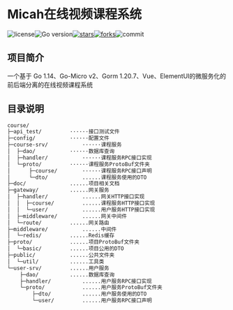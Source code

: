 # Micah在线视频课程系统

![license](https://gitee.com/jingshanccc/image/raw/master/image/license.svg)![Go version](https://img.shields.io/github/go-mod/go-version/jingshanccc/course)[![stars](https://img.shields.io/github/stars/jingshanccc/course?style=flat&color=red)![forks](https://img.shields.io/github/forks/jingshanccc/course?label=Fork&color=yellow)](https://github.com/jingshanccc/course)![commit](https://img.shields.io/github/last-commit/jingshanccc/course)



## 项目简介

一个基于 Go 1.14、Go-Micro v2、Gorm 1.20.7、Vue、ElementUI的微服务化的前后端分离的在线视频课程系统

## 目录说明

```bash
course/
├─api_test/			······接口测试文件
├─config/			······配置文件
├─course-srv/		    ······课程服务
│  ├─dao/			······数据库查询
│  ├─handler/		    ······课程服务RPC接口实现
│  └─proto/			······课程服务ProtoBuf文件夹
│      ├─course/	    ······课程服务RPC接口声明
│      └─dto/		    ......课程服务使用的DTO
├─doc/				......项目相关文档
├─gateway/			......网关服务
│  ├─handler/		    ......网关HTTP接口实现
│  │  ├─course/		    ......课程服务HTTP接口实现
│  │  └─user/		    ......用户服务HTTP接口实现
│  ├─middleware/	    ......网关中间件
│  └─route/			......网关路由
├─middleware/		    ......中间件
│  └─redis/			......Redis缓存
├─proto/			......项目ProtoBuf文件夹
│  └─basic/			......项目公用的DTO
├─public/			......公共文件夹
│  └─util/			......工具类
└─user-srv/			......用户服务
    ├─dao/			......数据库查询
    ├─handler/		    ......用户服务RPC接口实现
    └─proto/		    ......用户服务ProtoBuf文件夹
        ├─dto/		    ......用户服务使用的DTO
        └─user/		    ......用户服务RPC接口声明
```
